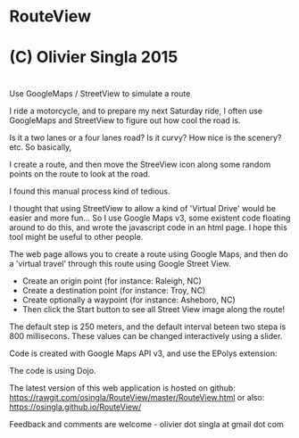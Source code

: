 #
# RouteView
# (C) Olivier Singla 2015
#

Use GoogleMaps / StreetView to simulate a route

I ride a motorcycle, and to prepare my next Saturday ride, I often use GoogleMaps and StreetView to figure out how cool the road is.

Is it a two lanes or a four lanes road? Is it curvy? How nice is the scenery? etc. So basically, 

I create a route, and then move the StreeView icon along some random points on the route to look at the road.

I found this manual process kind of tedious. 

I thought that using StreetView to allow a kind of 'Virtual Drive' would be easier and more fun... 
So I use Google Maps v3, some existent code floating around to do this, and wrote the javascript code in an html page.
I hope this tool might be useful to other people. 

The web page allows you to create a route using Google Maps, and then do a 'virtual travel' through this route using Google Street View. 
 - Create an origin point (for instance: Raleigh, NC)
 - Create a destination point (for instance: Troy, NC)
 - Create optionally a waypoint (for instance: Asheboro, NC)
 - Then click the Start button to see all Street View image along the route!
 
The default step is 250 meters, and the default interval beteen two stepa is 800 millisecons.
These values can be changed interactively using a slider.

Code is created with Google Maps API v3, and use the EPolys extension:

The code is using Dojo.

The latest version of this web application is hosted on github:
https://rawgit.com/osingla/RouteView/master/RouteView.html
or also:
https://osingla.github.io/RouteView/

Feedback and comments are welcome - olivier dot singla at gmail dot com
